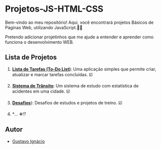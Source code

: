 # Projetos-JS-HTML-CSS
Bem-vindo ao meu repositório! Aqui, você encontrará projetos Básicos de Páginas Web, utilizando JavaScript.👨‍💻

Pretendo adicionar projetinhos que me ajude a entender e aprender como funciona o desenvolvimento WEB.

## Lista de Projetos

1. [**Lista de Tarefas (To-Do List)**](https://gustavoign.github.io/PROJETOS-JS-HTML-CSS/Lista%20de%20TAREFAS/Modelo%20-%20Lista....html): Uma aplicação simples que permite criar, atualizar e marcar tarefas concluídas. ☑️

2. [**Sistema de Trânsito**](https://gustavoign.github.io/PROJETOS-JS-HTML-CSS/Sistema%20de%20Tr%C3%A2nsito/index.html): Um sistema de estudo com estatística de acidentes em uma cidade. ☑️ 

3. [**Desafios**](https://gustavoign.github.io/PROJETOS-JS-HTML-CSS/Desafios)): Desafios de estudos e projetos de treino. ☑️

4. **...* ➕⁉️

## Autor
- [Gustavo Ignácio](https://github.com/gustavoign)
